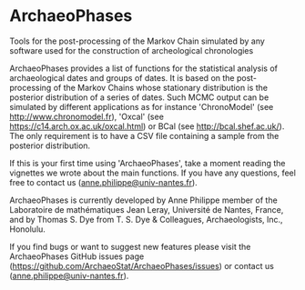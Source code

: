 # ArchaeoPhases
Tools for the post-processing of the Markov Chain simulated by any software used for the construction of archeological chronologies


ArchaeoPhases provides a list of functions for the statistical analysis of archaeological dates and groups of dates. It is based on the post-processing of the Markov Chains whose stationary distribution is the posterior distribution of a series of dates. Such MCMC output can be simulated by different applications as for instance 'ChronoModel' (see <http://www.chronomodel.fr>), 'Oxcal' (see <https://c14.arch.ox.ac.uk/oxcal.html>) or BCal (see <http://bcal.shef.ac.uk/>). 
The only requirement is to have a CSV file containing a sample from the posterior distribution.


If this is your first time using 'ArchaeoPhases', take a moment reading the vignettes we wrote about the main functions. If you have any questions, feel free to contact us (anne.philippe@univ-nantes.fr).

ArchaeoPhases is currently developed by Anne Philippe member of the Laboratoire de mathématiques Jean Leray, Université de Nantes, France, and by Thomas S. Dye from T. S. Dye & Colleagues, Archaeologists, Inc., Honolulu. 


If you find bugs or want to suggest new features please visit the ArchaeoPhases GitHub issues page (https://github.com/ArchaeoStat/ArchaeoPhases/issues) or contact us (anne.philippe@univ-nantes.fr). 
